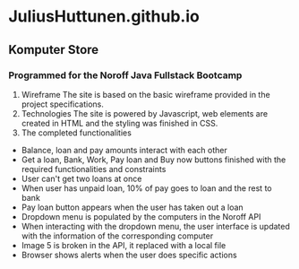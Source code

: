 # JuliusHuttunen.github.io

## Komputer Store
### Programmed for the Noroff Java Fullstack Bootcamp

1. Wireframe
The site is based on the basic wireframe provided in the project specifications.
2. Technologies
The site is powered by Javascript, web elements are created in HTML and the styling was finished in CSS.
3. The completed functionalities
- Balance, loan and pay amounts interact with each other
- Get a loan, Bank, Work, Pay loan and Buy now buttons finished with the required functionalities and constraints
- User can't get two loans at once
- When user has unpaid loan, 10% of pay goes to loan and the rest to bank
- Pay loan button appears when the user has taken out a loan
- Dropdown menu is populated by the computers in the Noroff API
- When interacting with the dropdown menu, the user interface is updated with the information of the corresponding computer
- Image 5 is broken in the API, it replaced with a local file
- Browser shows alerts when the user does specific actions


